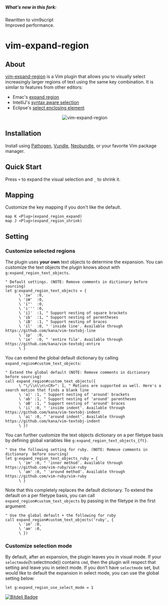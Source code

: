 ##### What's new in this fork:
Rewritten to vim9script  
Improved performance.

# vim-expand-region

## About
[vim-expand-region] is a Vim plugin that allows you to visually select increasingly larger regions of text using the same key combination. It is similar to features from other editors:

- Emac's [expand region](https://github.com/magnars/expand-region.el)
- IntelliJ's [syntax aware selection](http://www.jetbrains.com/idea/documentation/tips/#tips_code_editing)
- Eclipse's [select enclosing element](http://stackoverflow.com/questions/4264047/intellij-ctrlw-equivalent-shortcut-in-eclipse)

<p align="center">
  <img src="https://raw.github.com/terryma/vim-expand-region/master/expand-region.gif" alt="vim-expand-region" />
</p>

## Installation
Install using [Pathogen], [Vundle], [Neobundle], or your favorite Vim package manager.

## Quick Start
Press ```+``` to expand the visual selection and ```_``` to shrink it.

## Mapping
Customize the key mapping if you don't like the default.

```
map K <Plug>(expand_region_expand)
map J <Plug>(expand_region_shrink)
```

## Setting
### Customize selected regions
The plugin uses __your own__ text objects to determine the expansion. You can customize the text objects the plugin knows about with ```g:expand_region_text_objects```.

```vim
" Default settings. (NOTE: Remove comments in dictionary before sourcing)
let g:expand_region_text_objects = {
      \ 'iw'  :0,
      \ 'iW'  :0,
      \ 'i"'  :0,
      \ 'i''' :0,
      \ 'i]'  :1, " Support nesting of square brackets
      \ 'ib'  :1, " Support nesting of parentheses
      \ 'iB'  :1, " Support nesting of braces
      \ 'il'  :0, " 'inside line'. Available through https://github.com/kana/vim-textobj-line
      \ 'ip'  :0,
      \ 'ie'  :0, " 'entire file'. Available through https://github.com/kana/vim-textobj-entire
      \ }
```

You can extend the global default dictionary by calling ```expand_region#custom_text_objects```:

```vim
" Extend the global default (NOTE: Remove comments in dictionary before sourcing)
call expand_region#custom_text_objects({
      \ "\/\\n\\n\<CR>": 1, " Motions are supported as well. Here's a search motion that finds a blank line
      \ 'a]' :1, " Support nesting of 'around' brackets
      \ 'ab' :1, " Support nesting of 'around' parentheses
      \ 'aB' :1, " Support nesting of 'around' braces
      \ 'ii' :0, " 'inside indent'. Available through https://github.com/kana/vim-textobj-indent
      \ 'ai' :0, " 'around indent'. Available through https://github.com/kana/vim-textobj-indent
      \ })
```

You can further customize the text objects dictionary on a per filetype basis by defining global variables like ```g:expand_region_text_objects_{ft}```.

```vim
" Use the following setting for ruby. (NOTE: Remove comments in dictionary  before sourcing)
let g:expand_region_text_objects_ruby = {
      \ 'im' :0, " 'inner method'. Available through https://github.com/vim-ruby/vim-ruby
      \ 'am' :0, " 'around method'. Available through https://github.com/vim-ruby/vim-ruby
      \ }
```

Note that this completely replaces the default dictionary. To extend the default on a per filetype basis, you can call ```expand_region#custom_text_objects``` by passing in the filetype in the first argument:

```vim
" Use the global default + the following for ruby
call expand_region#custom_text_objects('ruby', {
      \ 'im' :0,
      \ 'am' :0,
      \ })
```

### Customize selection mode
By default, after an expansion, the plugin leaves you in visual mode. If your ```selectmode```(h:selectmode)) contains ```cmd```, then the plugin will respect that setting and leave you in select mode. If you don't have ```selectmode``` set, but would like to default the expansion in select mode, you can use the global setting below:

```vim
let g:expand_region_use_select_mode = 1
```

[vim-expand-region]:http://github.com/terryma/vim-expand-region
[Pathogen]:http://github.com/tpope/vim-pathogen
[Vundle]:http://github.com/gmarik/vundle
[Neobundle]:http://github.com/Shougo/neobundle.vim


[![Bitdeli Badge](https://d2weczhvl823v0.cloudfront.net/terryma/vim-expand-region/trend.png)](https://bitdeli.com/free "Bitdeli Badge")

